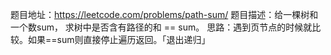 题目地址：https://leetcode.com/problems/path-sum/
题目描述：给一棵树和一个数sum， 求树中是否含有路径的和 == sum。
思路：遇到页节点的时候就比较。如果==sum则直接停止遍历返回。「退出递归」
